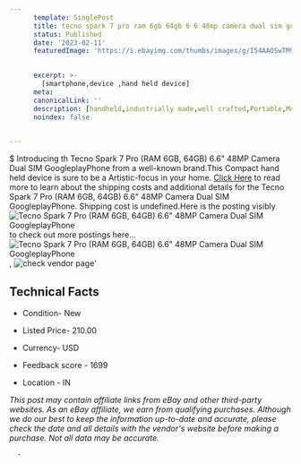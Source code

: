 ```yaml
---
      template: SinglePost
      title: tecno spark 7 pro ram 6gb 64gb 6 6 48mp camera dual sim googleplayphone
      status: Published
      date: '2023-02-11'
      featuredImage: 'https://i.ebayimg.com/thumbs/images/g/I54AAOSwTM9gs3Xp/s-l225.jpg'
       

      excerpt: >-
        [smartphone,device ,hand held device]
      meta:
      canonicalLink: ''
      description: [handheld,industrially made,well crafted,Portable,Mobile,Compact,Convenient,Lightweight,Maneuverable,Man-portable,Miniature,Carriable,Hand-held,Light,Holdable,Transportable,Mobile device,Pocket-sized,On-the-go,Wireless,Cordless,Compact size,Convenient size, smartphone,device ,hand held device]
      noindex: false
      

---
```

$
      Introducing th Tecno Spark 7 Pro (RAM 6GB, 64GB) 6.6"   48MP Camera Dual SIM GoogleplayPhone from a well-known brand.This Compact hand held device is sure to be a Artistic-focus in your home. [Click Here](https://www.ebay.com/itm/174786315048?hash=item28b2138328%3Ag%3AI54AAOSwTM9gs3Xp&mkevt=1&mkcid=1&mkrid=711-53200-19255-0&campid=%253CePNCampaignId%253E&customid=%253CreferenceId%253E&toolid=10049) to read more to learn about the shipping costs and additional details for the Tecno Spark 7 Pro (RAM 6GB, 64GB) 6.6"   48MP Camera Dual SIM GoogleplayPhone. Shipping cost is undefined.Here is the posting visibly ![Tecno Spark 7 Pro (RAM 6GB, 64GB) 6.6"   48MP Camera Dual SIM GoogleplayPhone](https://i.ebayimg.com/thumbs/images/g/I54AAOSwTM9gs3Xp/s-l225.jpg) to check out more postings here... ![Tecno Spark 7 Pro (RAM 6GB, 64GB) 6.6"   48MP Camera Dual SIM GoogleplayPhone](https://i.ebayimg.com/images/g/I54AAOSwTM9gs3Xp/s-l1600.jpg), ![check vendor page](https://origin-galleryplus.ebayimg.com/ws/web/174786315048_2_0_1/225x225.jpg,https://origin-galleryplus.ebayimg.com/ws/web/174786315048_3_0_1/225x225.jpg,https://origin-galleryplus.ebayimg.com/ws/web/174786315048_4_0_1/225x225.jpg,https://origin-galleryplus.ebayimg.com/ws/web/174786315048_5_0_1/225x225.jpg,https://origin-galleryplus.ebayimg.com/ws/web/174786315048_6_0_1/225x225.jpg,https://origin-galleryplus.ebayimg.com/ws/web/174786315048_7_0_1/225x225.jpg,https://origin-galleryplus.ebayimg.com/ws/web/174786315048_8_0_1/225x225.jpg,https://origin-galleryplus.ebayimg.com/ws/web/174786315048_9_0_1/225x225.jpg,https://origin-galleryplus.ebayimg.com/ws/web/174786315048_10_0_1/225x225.jpg)'

      

 ## Technical Facts 



     
      

 - Condition- New 


      

 - Listed Price- 210.00 


      

 - Currency- USD 


      

 - Feedback score - 1699 


      

 - Location - IN 


      
      

 *_This post may contain affiliate links from eBay and other third-party websites. As an eBay affiliate, we earn from qualifying purchases. Although we do our best to keep the information up-to-date and accurate, please check the date and all details with the vendor's website before making a purchase. Not all data may be accurate._*




      -
